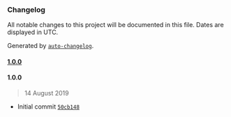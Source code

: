 ### Changelog

All notable changes to this project will be documented in this file. Dates are displayed in UTC.

Generated by [`auto-changelog`](https://github.com/CookPete/auto-changelog).

#### [1.0.0](https://github.com/ZengineHQ/zn-backend-get-service-url/compare/1.0.0...1.0.0)

#### 1.0.0

> 14 August 2019

- Initial commit [`50cb148`](https://github.com/ZengineHQ/zn-backend-get-service-url/commit/50cb1482fd0289cdc06a9f435766dfdadc59f639)
